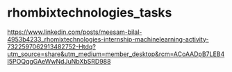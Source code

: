 # rhombixtechnologies_tasks
https://www.linkedin.com/posts/meesam-bilal-4953b4233_rhomixtechnologies-internship-machinelearning-activity-7322597062913482752-Htdq?utm_source=share&utm_medium=member_desktop&rcm=ACoAADpB7LEB4I5POQqgGAeWwNdJuNbXbSRD988
